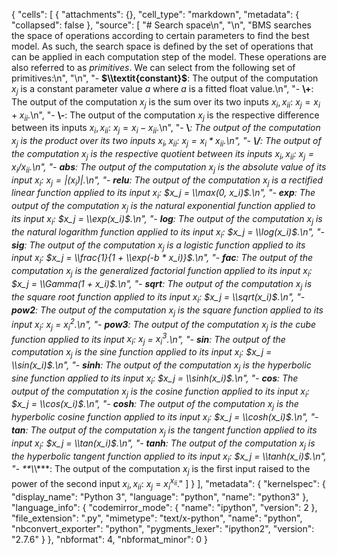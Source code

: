 {
 "cells": [
  {
   "attachments": {},
   "cell_type": "markdown",
   "metadata": {
    "collapsed": false
   },
   "source": [
    "# Search space\n",
    "\n",
    "BMS searches the space of operations according to certain parameters to find the best model. As such, the search space is defined by the set of operations that can be applied in each computation step of the model. These operations are also referred to as *primitives*. We can select from the following set of primitives:\n",
    "\n",
    "- **$\\textit{constant}$**: The output of the computation $x_j$ is a constant parameter value $a$ where $a$ is a fitted float value.\n",
    "- **\\+**: The output of the computation $x_j$ is the sum over its two inputs $x_i, x_{ii}$: $x_j = x_i + x_{ii}$.\n",
    "- **\\-**: The output of the computation $x_j$ is the respective difference between its inputs $x_i, x_{ii}$: $x_j = x_i - x_{ii}$.\n",
    "- **\\***: The output of the computation $x_j$ is the product over its two inputs $x_i, x_{ii}$: $x_j = x_i * x_{ii}$.\n",
    "- **\\/**: The output of the computation $x_j$ is the respective quotient between its inputs $x_i, x_{ii}$: $x_j = x_i / x_{ii}$.\n",
    "- **abs**: The output of the computation $x_j$ is the absolute value of its input $x_i$: $x_j = |(x_i)|$.\n",
    "- **relu**: The output of the computation $x_j$ is a rectified linear function applied to its input $x_i$: $x_j = \\max(0, x_i)$.\n",
    "- **exp**: The output of the computation $x_j$ is the natural exponential function applied to its input $x_i$: $x_j = \\exp(x_i)$.\n",
    "- **log**: The output of the computation $x_j$ is the natural logarithm function applied to its input $x_i$: $x_j = \\log(x_i)$.\n",
    "- **sig**: The output of the computation $x_j$ is a logistic function applied to its input $x_i$: $x_j = \\frac{1}{1 + \\exp(-b * x_i)}$.\n",
    "- **fac**: The output of the computation $x_j$ is the generalized factorial function applied to its input $x_i$: $x_j = \\Gamma(1 + x_i)$.\n",
    "- **sqrt**: The output of the computation $x_j$ is the square root function applied to its input $x_i$: $x_j = \\sqrt(x_i)$.\n",
    "- **pow2**: The output of the computation $x_j$ is the square function applied to its input $x_i$: $x_j$ = $x_i^2$.\n",
    "- **pow3**: The output of the computation $x_j$ is the cube function applied to its input $x_i$: $x_j$ = $x_i^3$.\n",
    "- **sin**: The output of the computation $x_j$ is the sine function applied to its input $x_i$: $x_j = \\sin(x_i)$.\n",
    "- **sinh**: The output of the computation $x_j$ is the hyperbolic sine function applied to its input $x_i$: $x_j = \\sinh(x_i)$.\n",
    "- **cos**: The output of the computation $x_j$ is the cosine function applied to its input $x_i$: $x_j = \\cos(x_i)$.\n",
    "- **cosh**: The output of the computation $x_j$ is the hyperbolic cosine function applied to its input $x_i$: $x_j = \\cosh(x_i)$.\n",
    "- **tan**: The output of the computation $x_j$ is the tangent function applied to its input $x_i$: $x_j = \\tan(x_i)$.\n",
    "- **tanh**: The output of the computation $x_j$ is the hyperbolic tangent function applied to its input $x_i$: $x_j = \\tanh(x_i)$.\n",
    "- **\\*\\***: The output of the computation $x_j$ is the first input raised to the power of the second input $x_i,x_{ii}$: $x_j$ = $x_i^{x_{ii}}$."
   ]
  }
 ],
 "metadata": {
  "kernelspec": {
   "display_name": "Python 3",
   "language": "python",
   "name": "python3"
  },
  "language_info": {
   "codemirror_mode": {
    "name": "ipython",
    "version": 2
   },
   "file_extension": ".py",
   "mimetype": "text/x-python",
   "name": "python",
   "nbconvert_exporter": "python",
   "pygments_lexer": "ipython2",
   "version": "2.7.6"
  }
 },
 "nbformat": 4,
 "nbformat_minor": 0
}

